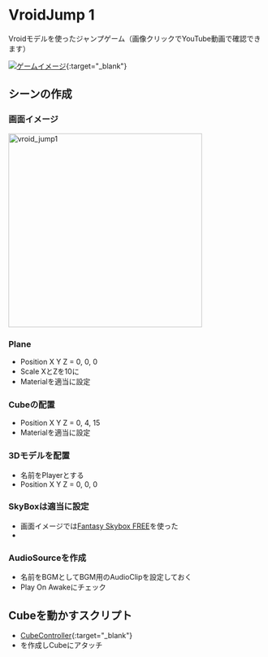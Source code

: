 # VroidJump 1
Vroidモデルを使ったジャンプゲーム（画像クリックでYouTube動画で確認できます）

[![ゲームイメージ](https://img.youtube.com/vi/KiAOWw25O24/0.jpg)](https://www.youtube.com/watch?v=KiAOWw25O24){:target="_blank"}

## シーンの作成
### 画面イメージ
<img width="381" alt="vroid_jump1" src="https://user-images.githubusercontent.com/32384416/140244875-056f7931-959e-42f7-83aa-47d083b26fa8.PNG">

### Plane
- Position X Y Z = 0, 0, 0
- Scale XとZを10に
- Materialを適当に設定

### Cubeの配置
- Position X Y Z = 0, 4, 15
- Materialを適当に設定

### 3Dモデルを配置
- 名前をPlayerとする
- Position X Y Z = 0, 0, 0

### SkyBoxは適当に設定
- 画面イメージでは[Fantasy Skybox FREE](https://assetstore.unity.com/packages/2d/textures-materials/sky/fantasy-skybox-free-18353?locale=ja-JP)を使った
- 
### AudioSourceを作成
- 名前をBGMとしてBGM用のAudioClipを設定しておく
- Play On Awakeにチェック

## Cubeを動かすスクリプト
- [CubeController](https://github.com/mrgarita/VroidJump/blob/master/CubeController.cs){:target="_blank"} 
- を作成しCubeにアタッチ

